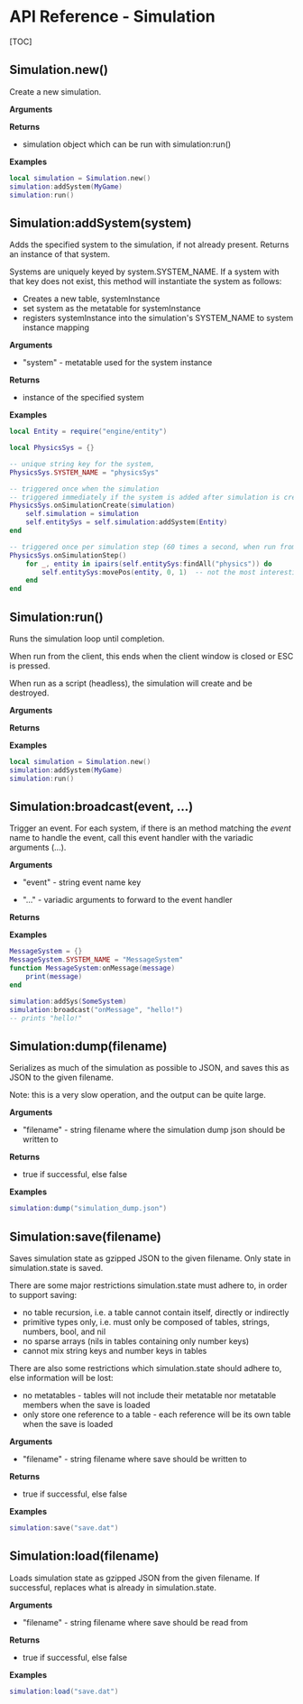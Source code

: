 # API Reference - Simulation

[TOC]

## Simulation.new()
Create a new simulation.

**Arguments**

**Returns**

- simulation object which can be run with simulation:run()

**Examples**

```lua
local simulation = Simulation.new()
simulation:addSystem(MyGame)
simulation:run()
```


## Simulation:addSystem(system)
Adds the specified system to the simulation, if not already present.  Returns an instance of that system.

Systems are uniquely keyed by system.SYSTEM_NAME. If a system with that key does not exist, this method will instantiate the system as follows:

- Creates a new table, systemInstance
- set system as the metatable for systemInstance
- registers systemInstance into the simulation's SYSTEM_NAME to system instance mapping

**Arguments**

- "system" - metatable used for the system instance

**Returns**

- instance of the specified system

**Examples**

```lua
local Entity = require("engine/entity")

local PhysicsSys = {}

-- unique string key for the system,
PhysicsSys.SYSTEM_NAME = "physicsSys"

-- triggered once when the simulation
-- triggered immediately if the system is added after simulation is created
PhysicsSys.onSimulationCreate(simulation)
	self.simulation = simulation
	self.entitySys = self.simulation:addSystem(Entity)
end

-- triggered once per simulation step (60 times a second, when run from the client)
PhysicsSys.onSimulationStep()
	for _, entity in ipairs(self.entitySys:findAll("physics")) do
		self.entitySys:movePos(entity, 0, 1)  -- not the most interesting gravity physics
	end
end
```


## Simulation:run()
Runs the simulation loop until completion.

When run from the client, this ends when the client window is closed or ESC is pressed.

When run as a script (headless), the simulation will create and be destroyed.

**Arguments**

**Returns**

**Examples**

```lua
local simulation = Simulation.new()
simulation:addSystem(MyGame)
simulation:run()
```


## Simulation:broadcast(event, ...)
Trigger an event.  For each system, if there is an method matching the *event* name to handle the event,
call this event handler with the variadic arguments (...).

**Arguments**

- "event" - string event name key

- "..." - variadic arguments to forward to the event handler

**Returns**

**Examples**

```lua
MessageSystem = {}
MessageSystem.SYSTEM_NAME = "MessageSystem"
function MessageSystem:onMessage(message)
	print(message)
end

simulation:addSys(SomeSystem)
simulation:broadcast("onMessage", "hello!")
-- prints "hello!"
```


## Simulation:dump(filename)
Serializes as much of the simulation as possible to JSON,
and saves this as JSON to the given filename.

Note: this is a very slow operation, and the output can be quite large.

**Arguments**

- "filename" - string filename where the simulation dump json should be written to

**Returns**

- true if successful, else false

**Examples**

```lua
simulation:dump("simulation_dump.json")
```


## Simulation:save(filename)
Saves simulation state as gzipped JSON to the given filename.  Only state in simulation.state is saved.

There are some major restrictions simulation.state must adhere to, in order to support saving:

- no table recursion, i.e. a table cannot contain itself, directly or indirectly
- primitive types only, i.e. must only be composed of tables, strings, numbers, bool, and nil
- no sparse arrays (nils in tables containing only number keys)
- cannot mix string keys and number keys in tables

There are also some restrictions which simulation.state should adhere to, else information will be lost:

- no metatables - tables will not include their metatable nor metatable members when the save is loaded
- only store one reference to a table - each reference will be its own table when the save is loaded

**Arguments**

- "filename" - string filename where save should be written to

**Returns**

- true if successful, else false

**Examples**

```lua
simulation:save("save.dat")
```


## Simulation:load(filename)
Loads simulation state as gzipped JSON from the given filename.  If successful, replaces what is already in simulation.state.

**Arguments**

- "filename" - string filename where save should be read from

**Returns**

- true if successful, else false

**Examples**

```lua
simulation:load("save.dat")
```
